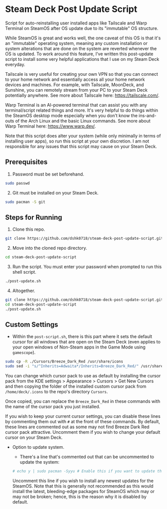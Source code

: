 # Steam Deck Post Update Script
Script for auto-reinstalling user installed apps like Tailscale and Warp Terminal on SteamOS after OS update due to its "immutable" OS structure.

While SteamOS is great and works well, the one caveat of this OS is that it's an "immutable" operating system, meaning any custom installation or system alterations that are done on the system are reverted whenever the OS is updated. To work around this feature, I've written this post-update script to install some very helpful applications that I use on my Steam Deck everyday.

Tailscale is very useful for creating your own VPN so that you can connect to your home network and essentially access all your home network devices and machines. For example, with Tailscale, MoonDeck, and Sunshine, you can remotely stream from your PC to your Steam Deck potentially anywhere. See more about Tailscale here: https://tailscale.com/.

Warp Terminal is an AI-powered terminal that can assist you with any terminal/script related things and more. It's very helpful to do things within the SteamOS desktop mode especially when you don't know the ins-and-outs of the Arch Linux and the basic Linux commands. See more about Warp Terminal here: https://www.warp.dev/.

Note that this script does alter your system (while only minimally in terms of installing user apps), so run this script at your own discretion.
I am not responsible for any issues that this script may cause on your Steam Deck.

## Prerequisites
  1. Password must be set beforehand.
  ```bash
  sudo passwd  
  ```
  2. Git must be installed on your Steam Deck.
  ```bash
  sudo pacman -S git
  ```

## Steps for Running
  1. Clone this repo.
  ```bash
  git clone https://github.com/dshk0718/steam-deck-post-update-script.git
  ```
  2. Move into the cloned repo directory.
  ```bash
  cd steam-deck-post-update-script
  ```
  3. Run the script. You must enter your password when prompted to run this shell script.
  ```bash
  ./post-update.sh
  ```
  4. Altogether.
  ```bash
  git clone https://github.com/dshk0718/steam-deck-post-update-script.git
  cd steam-deck-post-update-script
  ./post-update.sh
  ```

## Custom Settings
  * Within the `post-script.sh`, there is this part where it sets the default cursor for all windows that are open on the Steam Deck (even applies to your open windows of Non-Steam apps in the Game Mode using `gamescope`).
  ```bash
  sudo cp -R ./Cursors/Breeze_Dark_Red /usr/share/icons
  sudo sed -i "s/^Inherits=Adwaita*/Inherits=Breeze_Dark_Red/" /usr/share/icons/default/index.theme
  ```

  You can change which cursor pack to use as default by installing the cursor pack from the KDE settings > Appearance > Cursors > Get New Cursors and then copying the folder of the installed custom cursor pack from `/home/deck/.icons` to the repo's directory `Cursors`.
  
  Once copied, you can replace the `Breeze_Dark_Red` in these commands with the name of the cursor pack you just installed.
  
  If you wish to keep your current cursor settings, you can disable these lines by commenting them out with `#` at the front of these commands.
  By default, these lines are commented out as some may not find Breeze Dark Red cursor pack attractive. Uncomment them if you wish to change your default cursor on your Steam Deck.

  * Option to update system.
    * There's a line that's commented out that can be uncommented to update the system:
    ```bash
    # echo y | sudo pacman -Syyu # Enable this if you want to update the system
    ```
    
    Uncomment this line if you wish to install any newest updates for the SteamOS. Note that this is generally not recommended as this would install the latest, bleeding-edge packages for SteamOS which may or may not be broken; hence, this is the reason why it is disabled by default.
